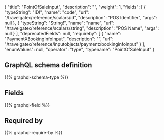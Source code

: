 {
  "title": "PointOfSaleInput",
  "description": "",
  "weight": 1,
  "fields": [
    {
      "typeString": "ID!",
      "name": "code",
      "url": "/travelgatex/reference/scalars/id",
      "description": "POS Identifier",
      "args": null
    },
    {
      "typeString": "String!",
      "name": "name",
      "url": "/travelgatex/reference/scalars/string",
      "description": "POS Name",
      "args": null
    }
  ],
  "deprecatedFields": null,
  "requireby": [
    {
      "name": "PaymentXBookingInfoInput",
      "description": "",
      "url": "/travelgatex/reference/inputobjects/paymentxbookinginfoinput"
    }
  ],
  "enumValues": null,
  "operator": "type",
  "typename": "PointOfSaleInput"
}
## GraphQL schema definition

{{% graphql-schema-type %}}

## Fields

{{% graphql-field %}}

## Required by

{{% graphql-require-by %}}
